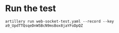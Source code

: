 # Run the test
    artillery run web-socket-test.yaml --record --key a9_UpdTTQsqeDnW5BcN9msBox8jaYFoDpQZ